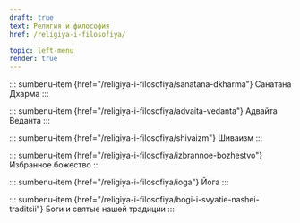 ```yaml
---
draft: true
text: Религия и философия
href: /religiya-i-filosofiya/

topic: left-menu
render: true
---
```


::: sumbenu-item {href="/religiya-i-filosofiya/sanatana-dkharma"}
Санатана Дхарма
:::

::: sumbenu-item {href="/religiya-i-filosofiya/advaita-vedanta"}
Адвайта Веданта
:::

::: sumbenu-item {href="/religiya-i-filosofiya/shivaizm"}
Шиваизм
:::

::: sumbenu-item {href="/religiya-i-filosofiya/izbrannoe-bozhestvo"}
Избранное божество
:::

::: sumbenu-item {href="/religiya-i-filosofiya/ioga"}
Йога
:::

::: sumbenu-item {href="/religiya-i-filosofiya/bogi-i-svyatie-nashei-traditsii"}
Боги и святые нашей традиции
:::
